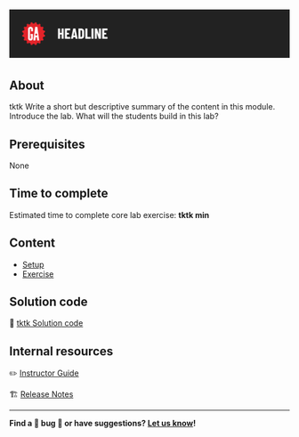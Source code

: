 # ![Modern Javascript Syntax Lab](./assets/tktk-hero.png)

## About

tktk Write a short but descriptive summary of the content in this module. Introduce the lab. What will the students build in this lab?

## Prerequisites

None

## Time to complete

Estimated time to complete core lab exercise: **tktk min**

## Content

- [Setup](./setup/README.md)
- [Exercise](./exercise/README.md)

## Solution code

🏁 [tktk Solution code](#tktk-external-repo-link-url)

## Internal resources

✏️ [Instructor Guide](./internal-resources/instructor-guide.md)

🏗️ [Release Notes](./internal-resources/release-notes.md)

---

**Find a 👾 bug 👾 or have suggestions? [Let us know](https://git.generalassemb.ly/modular-curriculum-all-courses/universal-resources-internal/blob/main/module-feedback.md)!**

